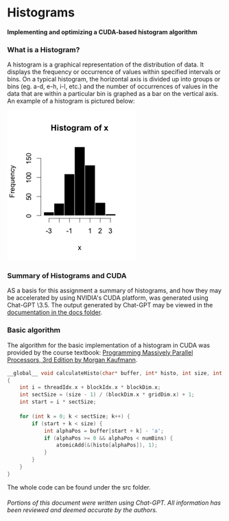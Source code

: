 
# Histograms

#### Implementing and optimizing a CUDA-based histogram algorithm

### What is a Histogram?

A histogram is a graphical representation of the distribution of data. It displays the frequency or occurrence of values within specified intervals or bins. On a typical histogram, the horizontal axis is divided up into groups or bins (eg. a-d, e-h, i-l, etc.) and the number of occurrences of values in the data that are within a particular bin is graphed as a bar on the vertical axis. An example of a histogram is pictured below:

![Histogram of R](/res/Example_histogram.png "By Visnut - Using R from simulated data, CC BY-SA 3.0, https://commons.wikimedia.org/w/index.php?curid=36192473")

### Summary of Histograms and CUDA

AS a basis for this assignment a summary of histograms, and how they may be accelerated by using NVIDIA's CUDA platform, was generated using Chat-GPT \3.5. The output generated by Chat-GPT may be viewed in the [documentation in the docs folder](/doc/Histograms_Summary.docx).

### Basic algorithm

The algorithm for the basic implementation of a histogram in CUDA was provided by the course textbook: [Programming Massively Parallel Processors, 3rd Edition by Morgan Kaufmann](https://learning.oreilly.com/library/view/programming-massively-parallel/9780128119877/).

```C++
__global__ void calculateHisto(char* buffer, int* histo, int size, int numBins)
{
    int i = threadIdx.x + blockIdx.x * blockDim.x;
    int sectSize = (size - 1) / (blockDim.x * gridDim.x) + 1;
    int start = i * sectSize;

    for (int k = 0; k < sectSize; k++) {
        if (start + k < size) {
            int alphaPos = buffer[start + k] - 'a';
            if (alphaPos >= 0 && alphaPos < numBins) {
                atomicAdd(&(histo[alphaPos]), 1);
            }
        }
    }
}
```



The whole code can be found under the src folder.



###### Portions of this document were written using Chat-GPT. All information has been reviewed and deemed accurate by the authors.